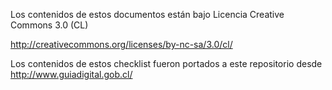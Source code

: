 Los contenidos de estos documentos están bajo Licencia Creative Commons 3.0 (CL)

http://creativecommons.org/licenses/by-nc-sa/3.0/cl/

Los contenidos de estos checklist fueron portados a este repositorio desde http://www.guiadigital.gob.cl/ 

